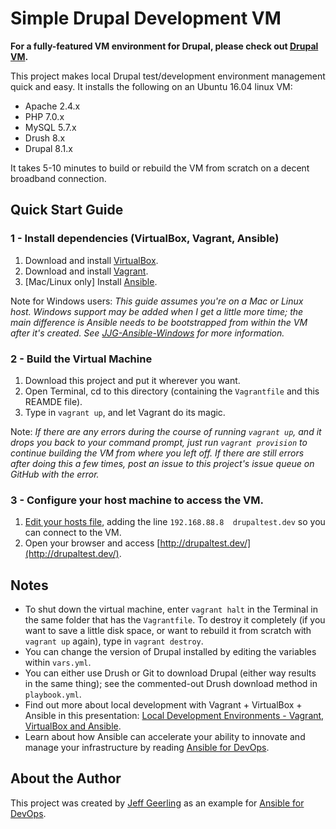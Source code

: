 # Simple Drupal Development VM

**For a fully-featured VM environment for Drupal, please check out [Drupal VM](http://www.drupalvm.com/).**

This project makes local Drupal test/development environment management quick and easy. It installs the following on an Ubuntu 16.04 linux VM:

  - Apache 2.4.x
  - PHP 7.0.x
  - MySQL 5.7.x
  - Drush 8.x
  - Drupal 8.1.x

It takes 5-10 minutes to build or rebuild the VM from scratch on a decent broadband connection.

## Quick Start Guide

### 1 - Install dependencies (VirtualBox, Vagrant, Ansible)

  1. Download and install [VirtualBox](https://www.virtualbox.org/wiki/Downloads).
  2. Download and install [Vagrant](http://www.vagrantup.com/downloads.html).
  3. [Mac/Linux only] Install [Ansible](http://docs.ansible.com/intro_installation.html).

Note for Windows users: *This guide assumes you're on a Mac or Linux host. Windows support may be added when I get a little more time; the main difference is Ansible needs to be bootstrapped from within the VM after it's created. See [JJG-Ansible-Windows](https://github.com/geerlingguy/JJG-Ansible-Windows) for more information.*

### 2 - Build the Virtual Machine

  1. Download this project and put it wherever you want.
  2. Open Terminal, cd to this directory (containing the `Vagrantfile` and this REAMDE file).
  3. Type in `vagrant up`, and let Vagrant do its magic.

Note: *If there are any errors during the course of running `vagrant up`, and it drops you back to your command prompt, just run `vagrant provision` to continue building the VM from where you left off. If there are still errors after doing this a few times, post an issue to this project's issue queue on GitHub with the error.*

### 3 - Configure your host machine to access the VM.

  1. [Edit your hosts file](http://www.rackspace.com/knowledge_center/article/how-do-i-modify-my-hosts-file), adding the line `192.168.88.8  drupaltest.dev` so you can connect to the VM.
  2. Open your browser and access [http://drupaltest.dev/](http://drupaltest.dev/).

## Notes

  - To shut down the virtual machine, enter `vagrant halt` in the Terminal in the same folder that has the `Vagrantfile`. To destroy it completely (if you want to save a little disk space, or want to rebuild it from scratch with `vagrant up` again), type in `vagrant destroy`.
  - You can change the version of Drupal installed by editing the variables within `vars.yml`.
  - You can either use Drush or Git to download Drupal (either way results in the same thing); see the commented-out Drush download method in `playbook.yml`.
  - Find out more about local development with Vagrant + VirtualBox + Ansible in this presentation: [Local Development Environments - Vagrant, VirtualBox and Ansible](http://www.slideshare.net/geerlingguy/local-development-on-virtual-machines-vagrant-virtualbox-and-ansible).
  - Learn about how Ansible can accelerate your ability to innovate and manage your infrastructure by reading [Ansible for DevOps](https://www.ansiblefordevops.com/).

## About the Author

This project was created by [Jeff Geerling](http://www.jeffgeerling.com/) as an example for [Ansible for DevOps](https://www.ansiblefordevops.com/).
